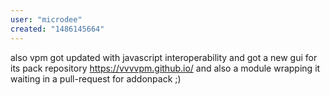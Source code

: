 ```yaml
---
user: "microdee"
created: "1486145664"
---
```


also vpm got updated with javascript interoperability and got a new gui for its pack repository https://vvvvpm.github.io/ and also a module wrapping it waiting in a pull-request for addonpack ;)
